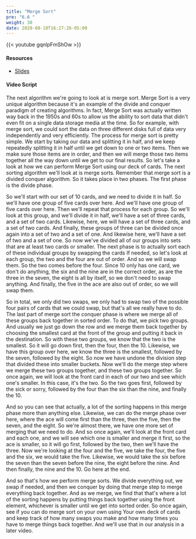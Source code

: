 ```yaml
---
title: "Merge Sort"
pre: "6.6 "
weight: 30
date: 2020-08-10T16:27:26-05:00
---
```


{{< youtube gqnlpFmShOw >}}

#### Resources

* [Slides](../slides/6-Algorithms.pdf)

#### Video Script

The next algorithm we're going to look at is merge sort. Merge Sort is a very unique algorithm because it's an example of the divide and conquer paradigm of creating algorithms. In fact, Merge Sort was actually written way back in the 1950s and 60s to allow us the ability to sort data that didn't even fit on a single data storage media at the time. So for example, with merge sort, we could sort the data on three different disks full of data very independently and very efficiently. The process for merge sort is pretty simple. We start by taking our data and splitting it in half, and we keep repeatedly splitting it in half until we get down to one or two items. Then we make sure those items are in order, and then we will merge those two items together all the way down until we get to our final results. So let's take a look at how we can perform Merge Sort using our deck of cards. The next sorting algorithm we'll look at is merge sorts. Remember that merge sort is a divided conquer algorithm. So it takes place in two phases. The first phase is the divide phase. 

So we'll start with our set of 10 cards, and we need to divide it in half. So we'll have one group of five cards over here. And we'll have one group of five cards over here. Then we'll repeat that process for each group. So we'll look at this group, and we'll divide it in half, we'll have a set of three cards, and a set of two cards. Likewise, here, we will have a set of three cards, and a set of two cards. And finally, these groups of three can be divided once again into a set of two and a set of one. And likewise here, we'll have a set of two and a set of one. So now we've divided all of our groups into sets that are at least two cards or smaller. The next phase is to actually sort each of these individual groups by swapping the cards If needed, so let's look at each group, the two and the four are out of order. And so we will swap them. So the two comes before the four. Since 10 only has one card, we don't do anything, the six and the nine are in the correct order, as are the three in the seven, the eight is all by itself, so we don't need to swap anything. And finally, the five in the ace are also out of order, so we will swap them. 

So in total, we only did two swaps, we only had to swap two of the possible four pairs of cards that we could swap, but that's all we really have to do. The last part of merge sort the conquer phase is where we merge all of these groups back together in sorted order. To do that, we pick two groups. And usually we just go down the row and we merge them back together by choosing the smallest card at the front of the group and putting it back in the destination. So with these two groups, we know that the two is the smallest. So it will go down first, then the four, then the 10. Likewise, we have this group over here, we know the three is the smallest, followed by the seven, followed by the eight. So now we have undone the division step that divided these into smaller buckets. Now we'll do the merge step where we merge these two groups together, and these two groups together. So once again, we will look at the front card in each of our two and see which one's smaller. In this case, it's the two. So the two goes first, followed by the sick or sorry, followed by the four than the six than the nine, and finally the 10. 

And so you can see that actually, a lot of the sorting happens in this merge phase more than anything else. Likewise, we can do the merge phase over here, where the ace will come first than the three, then the five, then the seven, and the eight. So we're almost there, we have one more set of merging that we need to do. And so once again, we'll look at the front card and each one, and we will see which one is smaller and merge it first, so the ace is smaller, so it will go first, followed by the two, then we'll have the three. Now we're looking at the four and the five, we take the four, the five and the six, we would take the five. Likewise, we would take the six before the seven than the seven before the nine, the eight before the nine. And then finally, the nine and the 10. Go here at the end. 

And so that's how we perform merge sorts. We divide everything out, we swap if needed, and then we conquer by doing that merge step to merge everything back together. And as we merge, we find that that's where a lot of the sorting happens by putting things back together using the front element, whichever is smaller until we get into sorted order. So once again, see if you can do merge sort on your own using Your own deck of cards and keep track of how many swaps you make and how many times you have to merge things back together. And we'll use that in our analysis in a later video.